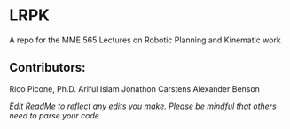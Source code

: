 # LRPK
A repo for the MME 565 Lectures on Robotic Planning and Kinematic work

## Contributors:
Rico Picone, Ph.D.
Ariful Islam
Jonathon Carstens
Alexander Benson

*Edit ReadMe to reflect any edits you make. Please be mindful that others need to parse your code*
